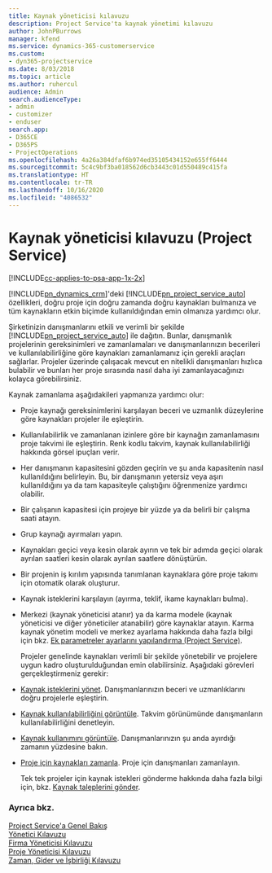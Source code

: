 ```yaml
---
title: Kaynak yöneticisi kılavuzu
description: Project Service'ta kaynak yönetimi kılavuzu
author: JohnPBurrows
manager: kfend
ms.service: dynamics-365-customerservice
ms.custom:
- dyn365-projectservice
ms.date: 8/03/2018
ms.topic: article
ms.author: ruhercul
audience: Admin
search.audienceType:
- admin
- customizer
- enduser
search.app:
- D365CE
- D365PS
- ProjectOperations
ms.openlocfilehash: 4a26a384dfaf6b974ed35105434152e655ff6444
ms.sourcegitcommit: 5c4c9bf3ba018562d6cb3443c01d550489c415fa
ms.translationtype: HT
ms.contentlocale: tr-TR
ms.lasthandoff: 10/16/2020
ms.locfileid: "4086532"
---
```

# <a name="resource-manager-guide-project-service"></a>Kaynak yöneticisi kılavuzu (Project Service)

[!INCLUDE[cc-applies-to-psa-app-1x-2x](../includes/cc-applies-to-psa-app-1x-2x.md)]

[!INCLUDE[pn_dynamics_crm](../includes/pn-dynamics-crm.md)]'deki [!INCLUDE[pn_project_service_auto](../includes/pn-project-service-auto.md)] özellikleri, doğru proje için doğru zamanda doğru kaynakları bulmanıza ve tüm kaynakların etkin biçimde kullanıldığından emin olmanıza yardımcı olur.  
  
 Şirketinizin danışmanlarını etkili ve verimli bir şekilde [!INCLUDE[pn_project_service_auto](../includes/pn-project-service-auto.md)] ile dağıtın. Bunlar, danışmanlık projelerinin gereksinimleri ve zamanlamaları ve danışmanlarınızın becerileri ve kullanılabilirliğine göre kaynakları zamanlamanız için gerekli araçları sağlarlar. Projeler üzerinde çalışacak mevcut en nitelikli danışmanları hızlıca bulabilir ve bunları her proje sırasında nasıl daha iyi zamanlayacağınızı kolayca görebilirsiniz.  
  
 Kaynak zamanlama aşağıdakileri yapmanıza yardımcı olur:  
  
- Proje kaynağı gereksinimlerini karşılayan beceri ve uzmanlık düzeylerine göre kaynakları projeler ile eşleştirin.  
  
- Kullanılabilirlik ve zamanlanan izinlere göre bir kaynağın zamanlamasını proje takvimi ile eşleştirin. Renk kodlu takvim, kaynak kullanılabilirliği hakkında görsel ipuçları verir.  
  
- Her danışmanın kapasitesini gözden geçirin ve şu anda kapasitenin nasıl kullanıldığını belirleyin. Bu, bir danışmanın yetersiz veya aşırı kullanıldığını ya da tam kapasiteyle çalıştığını öğrenmenize yardımcı olabilir.  
  
- Bir çalışanın kapasitesi için projeye bir yüzde ya da belirli bir çalışma saati atayın.  
  
- Grup kaynağı ayırmaları yapın.  
  
- Kaynakları geçici veya kesin olarak ayırın ve tek bir adımda geçici olarak ayrılan saatleri kesin olarak ayrılan saatlere dönüştürün.  
  
- Bir projenin iş kırılım yapısında tanımlanan kaynaklara göre proje takımı için otomatik olarak oluşturur.  
  
- Kaynak isteklerini karşılayın (ayırma, teklif, ikame kaynakları bulma).  
  
- Merkezi (kaynak yöneticisi atanır) ya da karma modele (kaynak yöneticisi ve diğer yöneticiler atanabilir) göre kaynaklar atayın. Karma kaynak yönetim modeli ve merkez ayarlama hakkında daha fazla bilgi için bkz. [Ek parametreler ayarlarını yapılandırma (Project Service)](../psa/configure-additional-parameters-settings.md).  
  
  Projeler genelinde kaynakları verimli bir şekilde yönetebilir ve projelere uygun kadro oluşturulduğundan emin olabilirsiniz. Aşağıdaki görevleri gerçekleştirmeniz gerekir:  
  
- [Kaynak isteklerini yönet](../psa/manage-resource-requests.md). Danışmanlarınızın beceri ve uzmanlıklarını doğru projelerle eşleştirin.  
  
- [Kaynak kullanılabilirliğini görüntüle](../psa/view-resource-availability.md). Takvim görünümünde danışmanların kullanılabilirliğini denetleyin.  
  
- [Kaynak kullanımını görüntüle](../psa/view-resource-utilization.md). Danışmanlarınızın şu anda ayırdığı zamanın yüzdesine bakın.  
  
- [Proje için kaynakları zamanla](../psa/schedule-resources-project.md). Proje için danışmanları zamanlayın.  
  
  Tek tek projeler için kaynak istekleri gönderme hakkında daha fazla bilgi için, bkz. [Kaynak taleplerini gönder](../psa/submit-resource-requests.md).  
  
### <a name="see-also"></a>Ayrıca bkz.  
 [Project Service'a Genel Bakış](../psa/overview.md)   
 [Yönetici Kılavuzu](../psa/admin-guide.md)   
 [Firma Yöneticisi Kılavuzu](../psa/account-manager-guide.md)   
 [Proje Yöneticisi Kılavuzu](../psa/project-manager-guide.md)   
 [Zaman, Gider ve İşbirliği Kılavuzu](../psa/time-expense-collaboration-guide.md)
